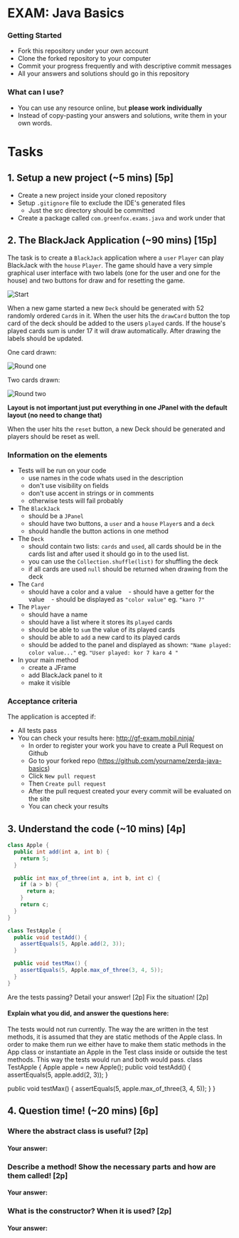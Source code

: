 # EXAM: Java Basics

### Getting Started
 - Fork this repository under your own account
 - Clone the forked repository to your computer
 - Commit your progress frequently and with descriptive commit messages
 - All your answers and solutions should go in this repository

### What can I use?
 - You can use any resource online, but **please work individually**
 - Instead of copy-pasting your answers and solutions, write them in your own words.

# Tasks
## 1. Setup a new project (~5 mins) [5p]
- Create a new project inside your cloned repository
- Setup `.gitignore` file to exclude the IDE's generated files
    - Just the src directory should be committed
- Create a package called `com.greenfox.exams.java` and work under that

## 2. The BlackJack Application (~90 mins) [15p]
The task is to create a `BlackJack` application where a `user` `Player` can play BlackJack with the `house` `Player`. The game should have a very simple graphical user interface with two labels (one for the user and one for the house) and two buttons for draw and for resetting the game.

![Start](bj_start.png)

When a new game started a new `Deck` should be generated with 52 randomly ordered `Card`s in it.
When the user hits the `drawCard` button the top card of the deck should be added to the users `played` cards. If the house's played cards sum is under 17 it will draw automatically. After drawing the labels should be updated.

One card drawn:

![Round one](bj_1.png)

Two cards drawn:

![Round two](bj_2.png)

**Layout is not important just put everything in one JPanel with the default layout (no need to change that)**

When the user hits the `reset` button, a new Deck should be generated and players should be reset as well.

### Information on the elements
- Tests will be run on your code
    - use names in the code whats used in the description
    - don't use visibility on fields
    - don't use accent in strings or in comments
    - otherwise tests will fail probably
- The `BlackJack`
    - should be a `JPanel`
    - should have two buttons, a `user` and a `house` `Player`s and a `deck`
    - should handle the button actions in one method
- The `Deck`
    - should contain two lists: `cards` and `used`, all cards should be in the cards list and after used it should go in to the used list.
    - you can use the `Collection.shuffle(list)` for shuffling the deck
    - if all cards are used `null` should be returned when drawing from the deck
- The `Card`
    - should have a color and a value
    - should have a getter for the value
    - should be displayed as `"color value"` eg. `"karo 7"`
- The `Player`
    - should have a name
    - should have a list where it stores its `played` cards
    - should be able to `sum` the value of its played cards
    - should be able to `add` a new card to its played cards
    - should be added to the panel and displayed as shown: `"Name played: color value..."` eg. `"User played: kor 7 karo 4 "`
- In your main method
    - create a JFrame
    - add BlackJack panel to it
    - make it visible

### Acceptance criteria
The application is accepted if:
- All tests pass
- You can check your results here: http://gf-exam.mobil.ninja/
    - In order to register your work you have to create a Pull Request on Github
    - Go to your forked repo (https://github.com/yourname/zerda-java-basics)
    - Click `New pull request`
    - Then `Create pull request`
    - After the pull request created your every commit will be evaluated on the site
    - You can check your results

## 3. Understand the code (~10 mins) [4p]
```java
class Apple {
  public int add(int a, int b) {
    return 5;
  }

  public int max_of_three(int a, int b, int c) {
    if (a > b) {
      return a;
    }
    return c;
  }
}

class TestApple {
  public void testAdd() {
    assertEquals(5, Apple.add(2, 3));
  }

  public void testMax() {
    assertEquals(5, Apple.max_of_three(3, 4, 5));
  }
}
```

Are the tests passing? Detail your answer! [2p] Fix the situation! [2p]

#### Explain what you did, and answer the questions here:
The tests would not run currently. The way the are written in the test methods, it is assumed that they are static methods of the Apple class. In order to make them run we either have to make them static methods in the App class or instantiate an Apple in the Test class inside or outside the test methods. This way the tests would run and both would pass.
class TestApple {
  Apple apple = new Apple();
  public void testAdd() {
    assertEquals(5, apple.add(2, 3));
  }

  public void testMax() {
    assertEquals(5, apple.max_of_three(3, 4, 5));
  }
}



## 4. Question time! (~20 mins) [6p]

### Where the abstract class is useful? [2p]
#### Your answer:

### Describe a method! Show the necessary parts and how are them called! [2p]
#### Your answer:

### What is the constructor? When it is used? [2p]
#### Your answer:
